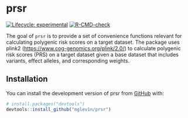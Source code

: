 
# prsr

<!-- badges: start -->
[![Lifecycle: experimental](https://img.shields.io/badge/lifecycle-experimental-orange.svg)](https://lifecycle.r-lib.org/articles/stages.html#experimental)
[![R-CMD-check](https://github.com/mglev1n/prsr/actions/workflows/R-CMD-check.yaml/badge.svg)](https://github.com/mglev1n/prsr/actions/workflows/R-CMD-check.yaml)
<!-- badges: end -->

The goal of `prsr` is to provide a set of convenience functions relevant for calculating polygenic risk scores on a target dataset. The package uses plink2 (<https://www.cog-genomics.org/plink/2.0/>) to calculate polygenic risk scores (PRS) on a target dataset given a base dataset that includes variants, effect alleles, and corresponding weights.

## Installation

You can install the development version of prsr from [GitHub](https://github.com/) with:

``` r
# install.packages("devtools")
devtools::install_github("mglev1n/prsr")
```

